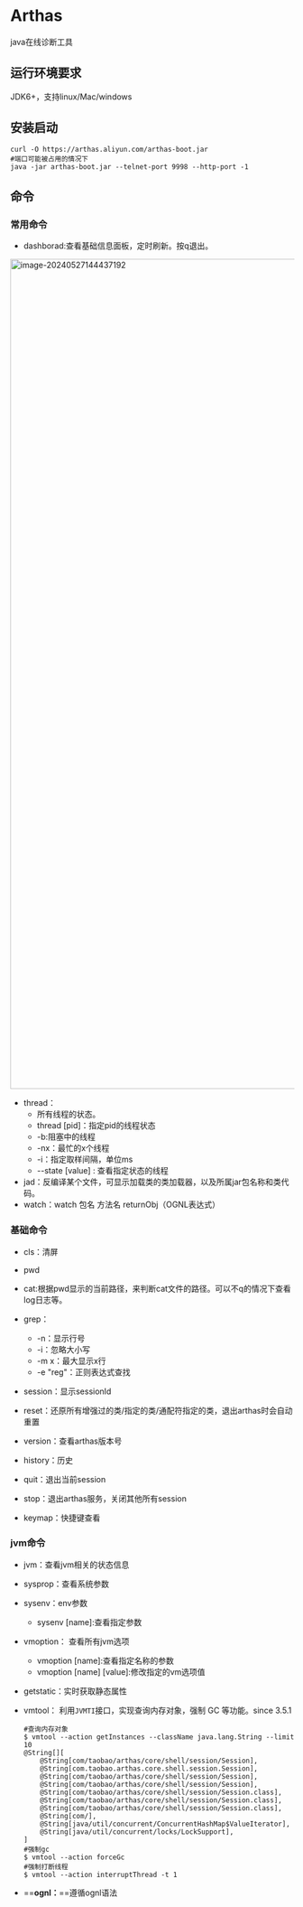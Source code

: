 # Arthas

java在线诊断工具

## 运行环境要求

JDK6+，支持linux/Mac/windows

## 安装启动

```shell
curl -O https://arthas.aliyun.com/arthas-boot.jar
#端口可能被占用的情况下
java -jar arthas-boot.jar --telnet-port 9998 --http-port -1
```

## 命令

### 常用命令

- dashborad:查看基础信息面板，定时刷新。按q退出。

<img width="1470" alt="image-20240527144437192" src="https://github.com/hqf1117/hqf1117.github.io/assets/30412361/b1439d20-3168-4638-ae71-d05b2a0a45a2">


- thread：
  - 所有线程的状态。
  - thread [pid]：指定pid的线程状态
  - -b:阻塞中的线程
  - -nx：最忙的x个线程
  - -i：指定取样间隔，单位ms
  - --state [value] : 查看指定状态的线程
- jad：反编译某个文件，可显示加载类的类加载器，以及所属jar包名称和类代码。
- watch：watch 包名 方法名 returnObj（OGNL表达式）

### 基础命令

- cls：清屏
- pwd
- cat:根据pwd显示的当前路径，来判断cat文件的路径。可以不q的情况下查看log日志等。
- grep：
  - -n：显示行号
  - -i：忽略大小写
  - -m x：最大显示x行
  - -e "reg"：正则表达式查找

- session：显示sessionId
- reset：还原所有增强过的类/指定的类/通配符指定的类，退出arthas时会自动重置
- version：查看arthas版本号
- history：历史
- quit：退出当前session
- stop：退出arthas服务，关闭其他所有session
- keymap：快捷键查看

### jvm命令

- jvm：查看jvm相关的状态信息

- sysprop：查看系统参数

- sysenv：env参数

  - sysenv [name]:查看指定参数

- vmoption： 查看所有jvm选项

  - vmoption [name]:查看指定名称的参数
  - vmoption [name] [value]:修改指定的vm选项值

- getstatic：实时获取静态属性

- vmtool： 利用`JVMTI`接口，实现查询内存对象，强制 GC 等功能。since 3.5.1

  ```shell
  #查询内存对象
  $ vmtool --action getInstances --className java.lang.String --limit 10
  @String[][
      @String[com/taobao/arthas/core/shell/session/Session],
      @String[com.taobao.arthas.core.shell.session.Session],
      @String[com/taobao/arthas/core/shell/session/Session],
      @String[com/taobao/arthas/core/shell/session/Session],
      @String[com/taobao/arthas/core/shell/session/Session.class],
      @String[com/taobao/arthas/core/shell/session/Session.class],
      @String[com/taobao/arthas/core/shell/session/Session.class],
      @String[com/],
      @String[java/util/concurrent/ConcurrentHashMap$ValueIterator],
      @String[java/util/concurrent/locks/LockSupport],
  ]
  #强制gc
  $ vmtool --action forceGc
  #强制打断线程
  $ vmtool --action interruptThread -t 1
  ```

  

- ==**ognl：**==遵循ognl语法